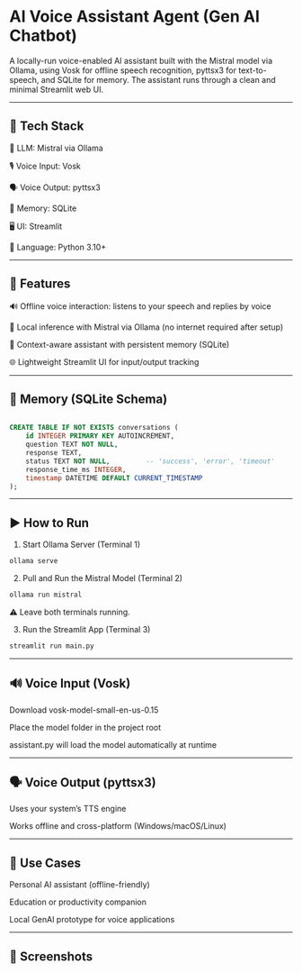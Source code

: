 # AI Voice Assistant Agent (Gen AI Chatbot)

A locally-run voice-enabled AI assistant built with the Mistral model via Ollama, using Vosk for offline speech recognition, pyttsx3 for text-to-speech, and SQLite for memory. The assistant runs through a clean and minimal Streamlit web UI.

---

## 🔧 Tech Stack

🧠 LLM: Mistral via Ollama

🎙️ Voice Input: Vosk

🗣️ Voice Output: pyttsx3

💾 Memory: SQLite

🖥️ UI: Streamlit

📝 Language: Python 3.10+

---

## 🚀 Features

🔊 Offline voice interaction: listens to your speech and replies by voice

🧠 Local inference with Mistral via Ollama (no internet required after setup)

💬 Context-aware assistant with persistent memory (SQLite)

🌐 Lightweight Streamlit UI for input/output tracking

---

## 🧠 Memory (SQLite Schema)

```sql

CREATE TABLE IF NOT EXISTS conversations (
    id INTEGER PRIMARY KEY AUTOINCREMENT,
    question TEXT NOT NULL,
    response TEXT,
    status TEXT NOT NULL,         -- 'success', 'error', 'timeout'
    response_time_ms INTEGER,
    timestamp DATETIME DEFAULT CURRENT_TIMESTAMP
);
```

---

## ▶️ How to Run

1. Start Ollama Server (Terminal 1)
   
```bash
ollama serve
```

2. Pull and Run the Mistral Model (Terminal 2)
```bash
ollama run mistral
```
⚠️ Leave both terminals running.

3. Run the Streamlit App (Terminal 3)
```bash
streamlit run main.py
```

---


## 🔊 Voice Input (Vosk)

Download vosk-model-small-en-us-0.15

Place the model folder in the project root

assistant.py will load the model automatically at runtime

---

## 🗣️ Voice Output (pyttsx3)

Uses your system’s TTS engine

Works offline and cross-platform (Windows/macOS/Linux)

---

## 📌 Use Cases
Personal AI assistant (offline-friendly)

Education or productivity companion

Local GenAI prototype for voice applications

---

## 📸 Screenshots

